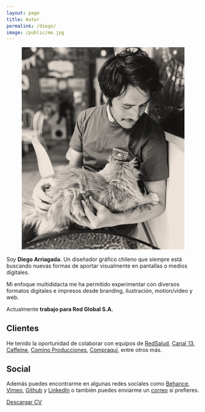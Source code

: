```yaml
---
layout: page
title: Autor
permalink: /diego/
image: /public/me.jpg
---
```

<aside class="c2-col">
<div>
    <figure>
        <img src="/public/me.jpg" loading="lazy" alt="">
    </figure>
</div>
<div>
    <p>Soy <strong>Diego Arriagada.</strong> Un diseñador gráfico chileno que siempre está buscando nuevas formas de aportar visualmente en pantallas o medios digitales.</p>
    <p>Mi enfoque multididacta me ha permitido experimentar con diversos formatos digitales e impresos desde branding, ilustración, motion/vídeo y web.</p>
    <p>Actualmente <strong>trabajo para Red Global S.A.</strong></p>
    <h2>Clientes</h2>
    <p>He tenido la oportunidad de colaborar con equipos de <a href="https://www.redsalud.cl/" target="_blank">RedSalud</a>, <a href="https://www.13.cl/" target="_blank">Canal 13</a>, <a href="https://www.instagram.com/cafeteria_caffeine/" target="_blank">Caffeine</a>, <a href="https://www.comino.cl/" target="_blank">Comino Producciones</a>, <a href="https://www.compraqui.cl/" target="_blank">Compraquí</a>, entre otros más.</p>
    <h2>Social</h2>
    <p>Además puedes encontrarme en algunas redes sociales como <a href="https://www.behance.net/diegoarriagada/" target="_blank">Behance</a>, <a href="https://vimeo.com/diegoarriagada" target="_blank">Vimeo</a>, <a href="https://github.com/darriagada/" target="_blank">Github</a> y <a href="https://www.linkedin.com/in/darriagada6/" target="_blank">LinkedIn</a> o también puedes enviarme un <a href="mailto:darriagada6 at gmail.com">correo</a> si prefieres.</p>
    <a href="/public/files/cv25.pdf" class="button" style="width:200px" target="_blank">Descargar CV</a>
</div>
</aside>
